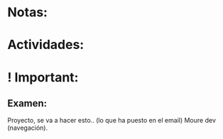 # Notas:




# Actividades:


# ! Important:


## Examen:

Proyecto, se va a hacer esto.. (lo que ha puesto en el email)
Moure dev (navegación).

